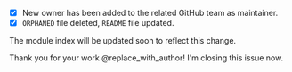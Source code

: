 - [x] New owner has been added to the related GitHub team as maintainer.
- [x] `ORPHANED` file deleted, `README` file updated.

The module index will be updated soon to reflect this change.

Thank you for your work @replace_with_author! I'm closing this issue now.
